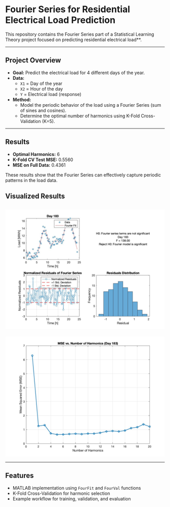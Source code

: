 # Fourier Series for Residential Electrical Load Prediction

This repository contains the Fourier Series part of a Statistical Learning Theory project focused on predicting residential electrical load**.  

---

## Project Overview
- **Goal:** Predict the electrical load for 4 different days of the year.
- **Data:**
  - `X1` = Day of the year
  - `X2` = Hour of the day
  - `Y` = Electrical load (response)
- **Method:**
  - Model the periodic behavior of the load using a Fourier Series (sum of sines and cosines).
  - Determine the optimal number of harmonics using K-Fold Cross-Validation (K=5).
 
---

## Results
- **Optimal Harmonics:** 6  
- **K-Fold CV Test MSE:** 0.5560  
- **MSE on Full Data:** 0.4361  

These results show that the Fourier Series can effectively capture periodic patterns in the load data.

## Visualized Results
![](samples/results.jpg)
---
![](samples/graph.jpg)

---

## Features
- MATLAB implementation using `FourFit` and `FourVal` functions
- K-Fold Cross-Validation for harmonic selection
- Example workflow for training, validation, and evaluation
